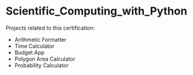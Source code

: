 # Scientific_Computing_with_Python

Projects related to this certification:

   + Arithmetic Formatter<br />
   + Time Calculator<br />
   + Budget App<br />
   + Polygon Area Calculator<br />
   + Probability Calculator
